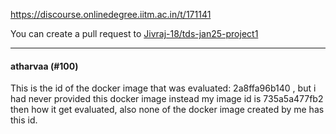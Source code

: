 https://discourse.onlinedegree.iitm.ac.in/t/171141

You can create a pull request to <a href="https://github.com/Jivraj-18/tds-jan25-project1" rel="noopener nofollow ugc">Jivraj-18/tds-jan25-project1</a></p><hr>

<h4>atharvaa (#100)</h4>
<p>This is the id of the docker image that was evaluated: 2a8ffa96b140 , but i had never provided this docker image instead my image id is 735a5a477fb2 then how it get evaluated, also none of the docker image created by me has this id.